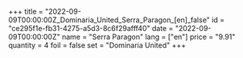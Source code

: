 +++
title = "2022-09-09T00:00:00Z_Dominaria_United_Serra_Paragon_[en]_false"
id = "ce295f1e-fb31-4275-a5d3-8c6f29afff40"
date = "2022-09-09T00:00:00Z"
name = "Serra Paragon"
lang = ["en"]
price = "9.91"
quantity = 4
foil = false
set = "Dominaria United"
+++
